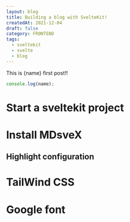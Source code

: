 ```yaml
---
layout: blog
title: Building a blog with SvelteKit!
createdAt: 2021-12-04
draft: false
category: FRONTEND
tags:
  - sveltekit
  - svelte
  - blog
---
```


<script>
  let name = "Brian";
</script>

This is {name} first post!!

```javascript
console.log(name);
```

# Start a sveltekit project
# Install MDsveX
## Highlight configuration
# TailWind CSS
# Google font
